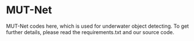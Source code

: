 # MUT-Net
MUT-Net codes here, which is used for underwater object detecting. To get further details, please read the requirements.txt and our source code.
